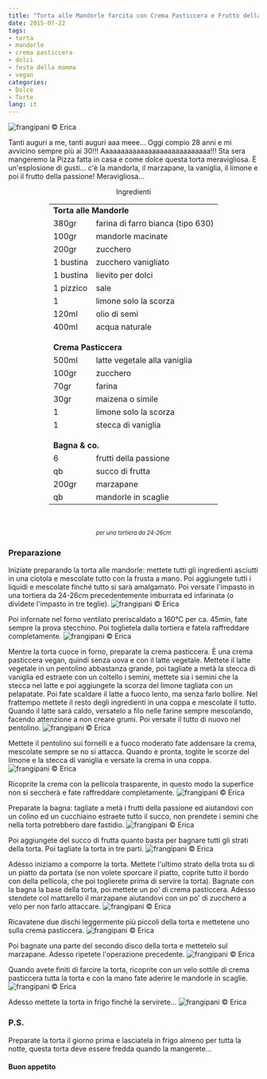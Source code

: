 ```yaml
---
title: "Torta alle Mandorle farcita con Crema Pasticcera e Frutto della Passione"
date: 2015-07-22
tags:
- torta
- mandorle
- crema pasticcera
- dolci
- festa della mamma
- vegan
categories:
- Dolce
- Torte
lang: it
---
```

![](header.jpg "frangipani © Erica")

Tanti auguri a me, tanti auguri aaa meee... Oggi compio 28 anni e mi avvicino sempre più ai 30!!! Aaaaaaaaaaaaaaaaaaaaaaaaaaaa!!! Sta sera mangeremo la Pizza fatta in casa e come dolce questa torta meravigliosa. È un'esplosione di gusti... c'è la mandorla, il marzapane, la vaniglia, il limone e poi il frutto della passione! Meravigliosa...


<div id="wrapper" style="text-align: center">
  <div id="yourdiv" style="display: inline-block;">
    <div class="ingredients">
      <div class="ingredients-title">Ingredienti</div>
      <table>
        <tbody>
          <tr>
            <td colspan="2"><b>Torta alle Mandorle</b></td>
          </tr>
          <tr>
            <td>380gr</td>
            <td>farina di farro bianca (tipo 630)</td>
          </tr>
          <tr>
            <td>100gr</td>
            <td>mandorle macinate</td>
          </tr>
          <tr>
            <td>200gr</td>
            <td>zucchero</td>
          </tr>
          <tr>
            <td>1 bustina</td>
            <td>zucchero vanigliato</td>
          </tr>
          <tr>
            <td>1 bustina</td>
            <td>lievito per dolci</td>
          </tr>
          <tr>
            <td>1 pizzico</td>
            <td>sale</td>
          </tr>
          <tr>
            <td>1</td>
            <td>limone solo la scorza</td>
          </tr>
          <tr>
            <td>120ml</td>
            <td>olio di semi</td>
          </tr>
          <tr>
            <td>400ml</td>
            <td>acqua naturale</td>
          </tr>
          <tr style="height: 15px;"></tr>
          <tr>          
            <td colspan="2"><b>Crema Pasticcera</b></td>
          </tr>
          <tr>
            <td>500ml</td>
            <td>latte vegetale alla vaniglia</td>
          </tr>
          <tr>
            <td>100gr</td>
            <td>zucchero</td>
          </tr>
          <tr>
            <td>70gr</td>
            <td>farina</td>
          </tr>
          <tr>
            <td>30gr</td>
            <td>maizena o simile</td>
          </tr>
          <tr>
            <td>1</td>
            <td>limone solo la scorza</td>
          </tr>
          <tr>
            <td>1</td>
            <td>stecca di vaniglia</td>
          </tr>
          <tr style="height: 15px;"></tr>
          <tr>          
            <td colspan="2"><b>Bagna & co.</b></td>
          </tr>
          <tr>
            <td>6</td>
            <td>frutti della passione</td>
          </tr>
          <tr>
            <td>qb</td>
            <td>succo di frutta</td>
          </tr>
          <tr>
            <td>200gr</td>
            <td>marzapane</td>
          </tr>
          <tr>
            <td>qb</td>
            <td>mandorle in scaglie</td>
          </tr>
        </tbody>
      </table>
      <br></br>
      <i class="pull-right" style="font-size: 80%;">per una tortiera da 24-26cm</i>
    </div>
  </div>
</div>


<h3>
  <font color="grey">
    <i class="fa fa-cogs"></i>
  </font> Preparazione
</h3>

Iniziate preparando la torta alle mandorle: mettete tutti gli ingredienti asciutti in una ciotola e mescolate tutto con la frusta a mano. Poi aggiungete tutti i liquidi e mescolate finché tutto si sarà amalgamato. Poi versate l'impasto in una tortiera da 24-26cm precedentemente imburrata ed infarinata (o dividete l'impasto in tre teglie).
![](teglia.jpg "frangipani © Erica")

Poi infornate nel forno ventilato preriscaldato a 160°C per ca. 45min, fate sempre la prova stecchino. Poi toglietela dalla tortiera e fatela raffreddare completamente.
![](tortapronta.jpg "frangipani © Erica")

Mentre la torta cuoce in forno, preparate la crema pasticcera. È una crema pasticcera vegan, quindi senza uova e con il latte vegetale. Mettete il latte vegetale in un pentolino abbastanza grande, poi tagliate a metà la stecca di vaniglia ed estraete con un coltello i semini, mettete sia i semini che la stecca nel latte e poi aggiungete la scorza del limone tagliata con un pelapatate. Poi fate scaldare il latte a fuoco lento, ma senza farlo bollire. Nel frattempo mettete il resto degli ingredienti in una coppa e mescolate il tutto. Quando il latte sarà caldo, versatelo a filo nelle farine sempre mescolando, facendo attenzione a non creare grumi. Poi versate il tutto di nuovo nel pentolino.
![](cp.jpg "frangipani © Erica")

Mettete il pentolino sui fornelli e a fuoco moderato fate addensare la crema, mescolate sempre se no si attacca. Quando è pronta, toglite le scorze del limone e la stecca di vaniglia e versate la crema in una coppa.
![](cppronta.jpg "frangipani © Erica")

Ricoprite la crema con la pellicola trasparente, in questo modo la superfice non si seccherà e fate raffreddare completamente.
![](pellicola.jpg "frangipani © Erica")

Preparate la bagna: tagliate a metà i frutti della passione ed aiutandovi con un colino ed un cucchiaino estraete tutto il succo, non prendete i semini che nella torta potrebbero dare fastidio.
![](succo.jpg "frangipani © Erica")

Poi aggiungete del succo di frutta quanto basta per bagnare tutti gli strati della torta. Poi tagliate la torta in tre parti.
![](tortatagliata.jpg "frangipani © Erica")

Adesso iniziamo a comporre la torta. Mettete l'ultimo strato della trota su di un piatto da portata (se non volete sporcare il piatto, coprite tutto il bordo con della pellicola, che poi toglierete prima di servire la torta). Bagnate con la bagna la base della torta, poi mettete un po' di crema pasticcera. Adesso stendete col mattarello il marzapane aiutandovi con un po' di zucchero a velo per non farlo attaccare. 
![](marzapane.jpg "frangipani © Erica")

Ricavatene due dischi leggermente più piccoli della torta e mettetene uno sulla crema pasticcera.
![](farcire.jpg "frangipani © Erica")

Poi bagnate una parte del secondo disco della torta e mettetelo sul marzapane. Adesso ripetete l'operazione precedente.
![](farcita.jpg "frangipani © Erica")

Quando avete finiti di farcire la torta, ricoprite con un velo sottile di crema pasticcera tutta la torta e con la mano fate aderire le mandorle in scaglie.
![](ricoprire.jpg "frangipani © Erica")

Adesso mettete la torta in frigo finché la servirete...
![](risultato.jpg "frangipani © Erica")


<h3>
  <font color="#FFCC00">
    <i class="fa fa-lightbulb-o"></i>
  </font> P.S.
</h3>

Preparate la torta il giorno prima e lasciatela in frigo almeno per tutta la notte, questa torta deve essere fredda quando la mangerete...

<h4>Buon appetito
  <font color="red">
    <i class="fa fa-smile-o"></i>
  </font>
</h4>